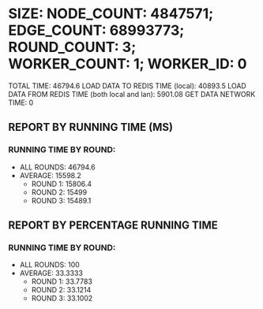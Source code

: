 
# SIZE: NODE_COUNT: 4847571; EDGE_COUNT: 68993773; ROUND_COUNT: 3; WORKER_COUNT: 1; WORKER_ID: 0
 TOTAL TIME: 46794.6
 LOAD DATA TO REDIS TIME (local): 40893.5
 LOAD DATA FROM REDIS TIME (both local and lan): 5901.08
 GET DATA NETWORK TIME: 0

## REPORT BY RUNNING TIME (MS)

 ### RUNNING TIME BY ROUND:

  + ALL ROUNDS: 46794.6
  + AVERAGE: 15598.2
     + ROUND 1: 15806.4
     + ROUND 2: 15499
     + ROUND 3: 15489.1

## REPORT BY PERCENTAGE RUNNING TIME

 ### RUNNING TIME BY ROUND:

  + ALL ROUNDS: 100
  + AVERAGE: 33.3333
     + ROUND 1: 33.7783
     + ROUND 2: 33.1214
     + ROUND 3: 33.1002

